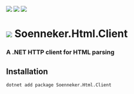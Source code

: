 [![](https://img.shields.io/nuget/v/soenneker.html.client.svg?style=for-the-badge)](https://www.nuget.org/packages/soenneker.html.client/)
[![](https://img.shields.io/github/actions/workflow/status/soenneker/soenneker.html.client/publish-package.yml?style=for-the-badge)](https://github.com/soenneker/soenneker.html.client/actions/workflows/publish-package.yml)
[![](https://img.shields.io/nuget/dt/soenneker.html.client.svg?style=for-the-badge)](https://www.nuget.org/packages/soenneker.html.client/)

# ![](https://user-images.githubusercontent.com/4441470/224455560-91ed3ee7-f510-4041-a8d2-3fc093025112.png) Soenneker.Html.Client
### A .NET HTTP client for HTML parsing

## Installation

```
dotnet add package Soenneker.Html.Client
```
